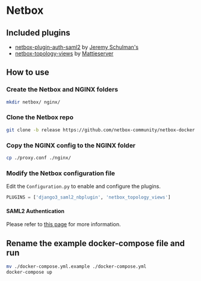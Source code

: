 # Netbox

## Included plugins
- [netbox-plugin-auth-saml2](https://github.com/jeremyschulman/netbox-plugin-auth-saml2) by [Jeremy Schulman's](https://github.com/jeremyschulman)
- [netbox-topology-views](https://github.com/mattieserver/netbox-topology-views) by [Mattieserver](https://github.com/mattieserver)

## How to use

### Create the Netbox and NGINX folders
```Bash
mkdir netbox/ nginx/
```

### Clone the Netbox repo
```Bash
git clone -b release https://github.com/netbox-community/netbox-docker.git ./netbox/
```

### Copy the NGINX config to the NGINX folder
```Bash
cp ./proxy.conf ./nginx/
```

### Modify the Netbox configuration file
Edit the `Configuration.py` to enable and configure the plugins.

```Python
PLUGINS = ['django3_saml2_nbplugin', 'netbox_topology_views']
```


#### SAML2 Authentication
Please refer to [this page](https://github.com/jeremyschulman/netbox-plugin-auth-saml2#netbox-configuration) for more information.

## Rename the example docker-compose file and run
```Bash
mv ./docker-compose.yml.example ./docker-compose.yml
docker-compose up
```